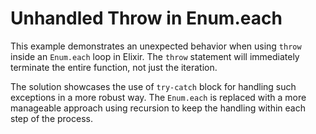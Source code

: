 # Unhandled Throw in Enum.each

This example demonstrates an unexpected behavior when using `throw` inside an `Enum.each` loop in Elixir.  The `throw` statement will immediately terminate the entire function, not just the iteration.

The solution showcases the use of `try-catch` block for handling such exceptions in a more robust way. The `Enum.each` is replaced with a more manageable approach using recursion to keep the handling within each step of the process.
